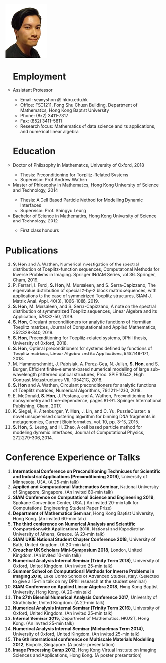 <img src="my pic.png" class="img-responsive" alt="">

<ul style="list-style-type:circle;">
  
<h1>Employment</h1>
  
<li>Assistant Professor</li>
  <ul>
    <li>Email: seanyshon @ hkbu.edu.hk</li>
    <li>Office:	FSC1211, Fong Shu Chuen Building, Department of Mathematics, Hong Kong Baptist University</li>
    <li>Phone: 	(852) 3411-7317</li>
    <li>Fax:	(852) 3411-5811</li>
    <li>Research focus: Mathematics of data science and its applications, and numerical linear algebra</li>
  </ul>


<h1>Education</h1>

<li>Doctor of Philosophy in Mathematics, University of Oxford, 2018</li>
  <ul>
    <li>Thesis: Preconditioning for Toeplitz-Related Systems</li>
    <li>Supervisor: Prof Andrew Wathen</li>
  </ul>

<li>Master of Philosophy in Mathematics, Hong Kong University of Science and Technology, 2014</li>
  <ul>
    <li>Thesis: A Cell Based Particle Method for Modelling Dynamic Interfaces</li>
    <li>Supervisor: Prof. Shingyu Leung</li>
  </ul>

<li>Bachelor of Science in Mathematics, Hong Kong University of Science and Technology, 2012</li>
  <ul>
    <li>First class honours</li>
  </ul>
</ul>

<h1>Publications</h1>

<ol>

 <!--- <li><b>S. Hon</b>, S. Serra-Capizzano, and A. Wathen, Band-Toeplitz preconditioners for ill-conditioned nonsymmetric Toeplitz systems, submitted.</li> --->

<li> <b>S. Hon</b> and A. Wathen, Numerical investigation of the spectral distribution of Toeplitz-function sequences, Computational Methods for Inverse Problems in Imaging. Springer INdAM Series, vol 36. Springer, Cham, 2019.</li>

<li>P. Ferrari, I. Furci, <b>S. Hon</b>, M. Mursaleen, and S. Serra-Capizzano, The eigenvalue distribution of special 2-by-2 block matrix sequences, with applications to the case of symmetrized Toeplitz structures, SIAM J. Matrix Anal. Appl. 40(3), 1066-1086, 2019.</li>

<li><b>S. Hon</b>, M. Mursaleen, and S. Serra-Capizzano, A note on the spectral distribution of symmetrized Toeplitz sequences, Linear Algebra and its Application, 579:32-50, 2019.</li>

<li><b>S. Hon</b>, Circulant preconditioners for analytic functions of Hermitian Toeplitz matrices, Journal of Computational and Applied Mathematics, 352:328-340, 2019.</li>
  
<li><b>S. Hon</b>, Preconditioning for Toeplitz-related systems, DPhil thesis, University of Oxford, 2018.</li>

<li><b>S. Hon</b>, Optimal preconditioners for systems defined by functions of Toeplitz matrices, Linear Algebra and its Applications, 548:148-171, 2018.</li>

<li>M. Hammerschmidt, J. Pabisiak, A. Perez-Gea, N. Julian, <b>S. Hon</b>, and S. Burger, Efficient finite-element-based numerical modelling of large sub-wavelength patterned optical structures, Proc. SPIE 10542, High Contrast Metastructures VII, 105421G, 2018.</li>

<li><b>S. Hon</b> and A. Wathen, Circulant preconditioners for analytic functions of Toeplitz matrices, Numerical Algorithms, 79:1211-1230, 2018.</li>

<li>E. McDonald, <b>S. Hon</b>, J. Pestana, and A. Wathen, Preconditioning for nonsymmetry and time-dependence, pages 81-91. Springer International Publishing, Cham, 2017.</li>

<li>K. Siegel, K. Altenburger, <b>Y. Hon</b>, J. Lin, and C. Yu, PuzzleCluster: a novel unsupervised clustering algorithm for binning DNA fragments in metagenomics, Current Bioinformatics, vol. 10, pp. 3-13, 2015.</li>

<li><b>S. Hon</b>, S. Leung, and H. Zhao, A cell based particle method for modeling dynamic interfaces, Journal of Computational Physics, 272:279-306, 2014.</li>
</ol>






<h1>Conference Experience or Talks</h1>

<ol>
<li><b>International Conference on Preconditioning Techniques for Scientific and Industrial Applications (Preconditioning 2019)</b>, University of Minnesota, USA. (A 25-min talk)</li>

<li><b>Applied and Computational Mathematics Seminar</b>, National University of Singapore, Singapore. (An invited 60-min talk)</li>

<li><b>SIAM Conference on Computational Science and Engineering 2019</b>, Spokane Convention Center, USA. (
An invited 20-min talk for Computational Engineering Student Paper Prize)</li>

<li><b>Department of Mathematics Seminar</b>, Hong Kong Baptist University, Hong Kong. (An invited 60-min talk)</li>

<li><b>The third conference on Numerical Analysis and Scientific Computation with Applications 2018</b>, National and Kapodistrian University of Athens, Greece. (A 20-min talk)</li>

<li><b>SIAM UKIE National Student Chapter Conference 2018</b>, University of Bath, United Kingdom. (A 20-min talk)</li>

<li><b>Croucher UK Scholars Mini-Symposium 2018</b>, London, United Kingdom. (An invited 10-min talk)</li>

<li><b>Numerical Analysis Internal Seminar (Trinity Term 2018)</b>, University of Oxford, United Kingdom. (An invited 25-min talk)</li>

<li><b>Summer School on Computational Methods for Inverse Problems in Imaging 2018</b>, Lake Como School of Advanced Studies, Italy. (Selected to give a 15-min talk on my DPhil research at the student seminar)</li>

<li><b>SIAM Conference on Applied Linear Algebra 2018</b>, Hong Kong Baptist University, Hong Kong. (A 20-min talk)</li>

<li><b>The 27th Biennial Numerical Analysis Conference 2017</b>, University of Strathclyde, United Kingdom. (A 20-min talk)</li>


<li><b>Numerical Analysis Internal Seminar (Trinity Term 2016)</b>, University of Oxford, United Kingdom. (An invited 25-min talk)</li>

<li><b>Internal Seminar 2015</b>, Department of Mathematics, HKUST, Hong Kong. (An invited 25-min talk)</li>

<li><b>Numerical Analysis Internal Seminar (Michaelmas Term 2014)</b>, University of Oxford, United Kingdom. (An invited 25-min talk)</li>

<li><b>The 6th international conference on Multiscale Materials Modelling 2012</b>, Biopolis, Singapore. (A poster presentation)</li>

<li><b>Image Processing Camp 2012</b>, Hong Kong Virtual Institute on Imaging Sciences and Applications, Hong Kong. (A poster presentation)</li>
</ol>

